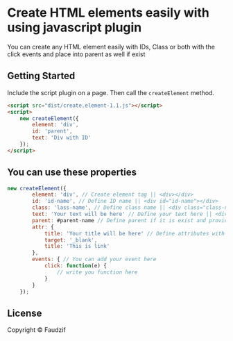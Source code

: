 Create HTML elements easily  with using javascript plugin
================================


You can create any HTML element easily with IDs, Class or both with the click events and place into parent as well if exist

## Getting Started

Include the script plugin on a page. Then call the `createElement` method.

```html
<script src="dist/create.element-1.1.js"></script>
<script>
    new createElement({
        element: 'div',
        id: 'parent',
        text: 'Div with ID'
    });
</script>
```

## You can use these properties

``` js
new createElement({
        element: 'div', // Create element tag || <div></div>
        id: 'id-name', // Define ID name || <div id="id-name"></div>
        class: 'lass-name', // Define class name || <div class="class-name"></div>
        text: 'Your text will be here' // Define your text here || <div id="parent" class="parent"> Your text will be here </div>
        parent: #parent-name // Define parent if it is exist and provide parent ID or Class with the selector name
        attr: {
            title: 'Your title will be here' // Define attributes with the keys and values
            target: '_blank',
            title: 'This is link'
        },
        events: { // You can add your event here
            click: function(e) {
                // write you function here
            }
        }
    });
```

## License
Copyright &copy; Faudzif<br>

